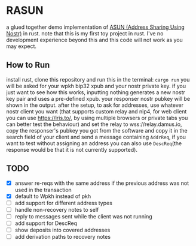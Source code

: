 # RASUN
a glued together demo implementation of [ASUN (Address Sharing Using Nostr)](https://github.com/PraiseTheMithra/ASUN) in rust.
note that this is my first toy project in rust. I've no development experience beyond this and this code will not work as you may expect.
## How to Run
install rust, clone this repository and run this in the terminal:
```cargo run```
you will be asked for your wpkh bip32 xpub and your nostr private key. if you just want to see how this works, inputting nothing generates a new nostr key pair and uses a pre-defined xpub.
your responser nostr pubkey will be shown in the output.
after the setup, to ask for addresses, use whatever nostr client you want (that supports custom relay and nip4, for web client you can use https://iris.to/, by using multiple browsers or private tabs you can better test the behaviour) and set the relay to wss://relay.damus.io, copy the responser's pubkey you got from the software and copy it in the search field of your client and send a message containing `AddrReq`, if you want to test without assigning an address you can also use `DescReq`(the response would be that it is not currently supported).


## TODO
- [x] answer re-reqs with the same address if the previous address was not used in the transaction
- [x] default to Wpkh instead of pkh
- [ ] add support for different address types
- [ ] handle non-recovery notes to self
- [ ] reply to messages sent while the client was not running
- [ ] add support for DescReq
- [ ] show deposits into covered addresses
- [ ] add derivation paths to recovery notes
